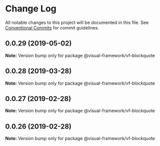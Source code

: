 # Change Log

All notable changes to this project will be documented in this file.
See [Conventional Commits](https://conventionalcommits.org) for commit guidelines.

## 0.0.29 (2019-05-02)

**Note:** Version bump only for package @visual-framework/vf-blockquote





## 0.0.28 (2019-03-28)

**Note:** Version bump only for package @visual-framework/vf-blockquote





## 0.0.27 (2019-02-28)

**Note:** Version bump only for package @visual-framework/vf-blockquote





## 0.0.26 (2019-02-28)

**Note:** Version bump only for package @visual-framework/vf-blockquote
